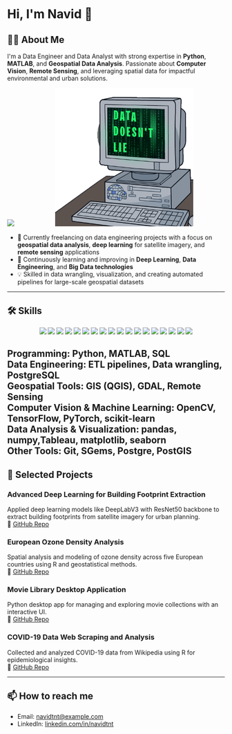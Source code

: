 # Hi, I'm Navid 👋

## 👨‍💻 About Me  

I'm a Data Engineer and Data Analyst with strong expertise in **Python**, **MATLAB**, and **Geospatial Data Analysis**. Passionate about **Computer Vision**, **Remote Sensing**, and leveraging spatial data for impactful environmental and urban solutions.

<img src="https://github-readme-stats.vercel.app/api?username=navidtnt&show_icons=true&theme=radical"> &nbsp;&nbsp;&nbsp;&nbsp;&nbsp;&nbsp;&nbsp;&nbsp;&nbsp;&nbsp;&nbsp;&nbsp;&nbsp;&nbsp;&nbsp;&nbsp;&nbsp;&nbsp;&nbsp;&nbsp;&nbsp;&nbsp;  <img src="data-code.gif" width="320">

- 🔭 Currently freelancing on data engineering projects with a focus on **geospatial data analysis**, **deep learning** for satellite imagery, and **remote sensing** applications  
- 🌱 Continuously learning and improving in **Deep Learning**, **Data Engineering**, and **Big Data technologies**  
- 💡 Skilled in data wrangling, visualization, and creating automated pipelines for large-scale geospatial datasets  


---

## 🛠️ Skills

<p align="center">
  <!-- Programming -->
  <img src="https://img.shields.io/badge/Python-3776AB?style=for-the-badge&logo=python&logoColor=white"/>
  <img src="https://img.shields.io/badge/MATLAB-FF8C00?style=for-the-badge&logo=mathworks&logoColor=white"/>
  <img src="https://img.shields.io/badge/SQL-336791?style=for-the-badge&logo=postgresql&logoColor=white"/>

  <!-- Data Engineering -->
  <img src="https://img.shields.io/badge/PostgreSQL-4169E1?style=for-the-badge&logo=postgresql&logoColor=white"/>

  <!-- Geospatial Tools -->
  <img src="https://img.shields.io/badge/QGIS-589632?style=for-the-badge&logo=qgis&logoColor=white"/>
  <img src="https://img.shields.io/badge/GDAL-4B8BBE?style=for-the-badge&logo=python&logoColor=white"/> <!-- GDAL icon not available, used python color -->

  <!-- Computer Vision & ML -->
  <img src="https://img.shields.io/badge/OpenCV-5C3EE8?style=for-the-badge&logo=opencv&logoColor=white"/>
  <img src="https://img.shields.io/badge/TensorFlow-FF6F00?style=for-the-badge&logo=tensorflow&logoColor=white"/>
  <img src="https://img.shields.io/badge/PyTorch-EE4C2C?style=for-the-badge&logo=pytorch&logoColor=white"/>
  <img src="https://img.shields.io/badge/scikit--learn-F7931E?style=for-the-badge&logo=scikitlearn&logoColor=white"/>

  <!-- Data Analysis & Visualization -->
  <img src="https://img.shields.io/badge/pandas-150458?style=for-the-badge&logo=pandas&logoColor=white"/>
  <img src="https://img.shields.io/badge/numpy-013243?style=for-the-badge&logo=numpy&logoColor=white"/>
  <img src="https://img.shields.io/badge/matplotlib-11557c?style=for-the-badge"/>
  <img src="https://img.shields.io/badge/seaborn-4C72B0?style=for-the-badge"/>

  <!-- Other Tools -->
  <img src="https://img.shields.io/badge/Git-F05032?style=for-the-badge&logo=git&logoColor=white"/>
  <img src="https://img.shields.io/badge/SGems-FFD700?style=for-the-badge"/> <!-- No official logo -->
  <img src="https://img.shields.io/badge/PostGIS-4169E1?style=for-the-badge&logo=postgresql&logoColor=white"/>
  <img src="https://img.shields.io/badge/Tableau-E97627?style=for-the-badge&logo=tableau&logoColor=white"/>
</p>


Programming: Python, MATLAB, SQL  
Data Engineering: ETL pipelines, Data wrangling, PostgreSQL  
Geospatial Tools: GIS (QGIS), GDAL, Remote Sensing  
Computer Vision & Machine Learning: OpenCV, TensorFlow, PyTorch, scikit-learn  
Data Analysis & Visualization: pandas, numpy,Tableau, matplotlib, seaborn  
Other Tools: Git, SGems, Postgre, PostGIS
---

## 🔭 Selected Projects

### Advanced Deep Learning for Building Footprint Extraction  
Applied deep learning models like DeepLabV3 with ResNet50 backbone to extract building footprints from satellite imagery for urban planning.  
🔗 [GitHub Repo](https://github.com/navidtnt/Advanced-Deep-Learning-for-Building-Footprint)

### European Ozone Density Analysis  
Spatial analysis and modeling of ozone density across five European countries using R and geostatistical methods.  
🔗 [GitHub Repo](https://github.com/navidtnt/European-O3-Density-Analysis-Variogram-Modeling-and-Kriging-Mapping)

### Movie Library Desktop Application  
Python desktop app for managing and exploring movie collections with an interactive UI.  
🔗 [GitHub Repo](https://github.com/navidtnt/movie-Library)

### COVID-19 Data Web Scraping and Analysis  
Collected and analyzed COVID-19 data from Wikipedia using R for epidemiological insights.  
🔗 [GitHub Repo](https://github.com/navidtnt/Webscraping-By-R)

---

## 📫 How to reach me

- Email: [navidtnt@example.com](mailto:navid.tavakoli.sh@gmail.com)  
- LinkedIn: [linkedin.com/in/navidtnt]([https://www.linkedin.com/in/navidtnt](https://www.linkedin.com/in/navid-tavakoli-shalmani/))  

